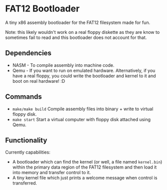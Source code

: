 # FAT12 Bootloader

A tiny x86 assembly bootloader for the FAT12 filesystem made for fun.

Note: this likely wouldn't work on a real floppy diskette as they are know to sometimes fail to read and this bootloader does not account for that.

## Dependencies

- NASM - To compile assembly into machine code.
- Qemu - If you want to run on emulated hardware. Alternatively, if you have a real floppy, you could write the bootloader and kernel to it and boot on real hardware! :D

## Commands

- `make/make build` Compile assembly files into binary + write to virtual floppy disk.
- `make start` Start a virtual computer with floppy disk attached using Qemu.

## Functionality

Currently capabilities:

- A bootloader which can find the kernel (or well, a file named `kernel.bin`) within the primary data region of the FAT12 filesystem and then load it into memory and transfer control to it.
- A tiny kernel file which just prints a welcome message when control is transferred.


